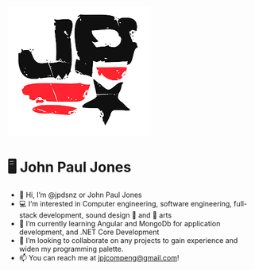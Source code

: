 

![JP Logo](https://github.com/jpdsnz/jpdsnz/blob/main/logo-semi-tp-75-2.png)
# 🖥 John Paul Jones

- 👋 Hi, I’m @jpdsnz or John Paul Jones
- 💻 I’m interested in Computer engineering, software engineering, full-stack development, sound design 🎵 and 🎨 arts
- 📖 I’m currently learning Angular and MongoDb for application development, and .NET Core Development
- 🎨 I’m looking to collaborate on any projects to gain experience and widen my programming palette.
- 📫 You can reach me at jpjcompeng@gmail.com!

<!---
jpdsnz/jpdsnz is a ✨ special ✨ repository because its `README.md` (this file) appears on your GitHub profile.
You can click the Preview link to take a look at your changes.
--->
